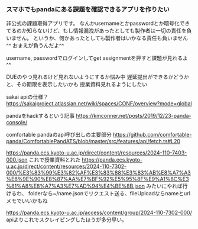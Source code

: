### スマホでもpandaにある課題を確認できるアプリを作りたい

非公式の課題取得アプリです。
なんかusernameとかpasswordとか暗号化できてるのか知らないけど、もし情報漏洩があったとしても製作者は一切の責任を負いません。
というか、何かあったとしても製作者はいかなる責任も負いません^^ おまえが負うんだよ^^

username, passwordでログインしてget assignmentを押すと課題が見れるよ^^

DUEのやつ見れるけど見れないようにするか悩み中
遅延提出ができるかどうかと、その期限を表示したいかも
授業資料見れるようにしたい

sakai apiの仕様？
https://sakaiproject.atlassian.net/wiki/spaces/CONF/overview?mode=global

pandaをhackするという記事
https://kmconner.net/posts/2019/12/23-panda-console/

comfortable pandaのapi呼び出しの主要部分
https://github.com/comfortable-panda/ComfortablePandATS/blob/master/src/features/api/fetch.ts#L20

https://panda.ecs.kyoto-u.ac.jp/direct/content/resources/2024-110-7403-000.json
これで授業資料とれた
https://panda.ecs.kyoto-u.ac.jp/direct/content/resources/2024-110-7302-000/%E3%83%99%E3%82%AF%E3%83%88%E3%83%AB%E8%A7%A3%E6%9E%90%E8%87%AA%E7%BF%92%E5%95%8F%E9%A1%8C%E3%81%A8%E8%A7%A3%E7%AD%94%E4%BE%8B.json
みたいにやれば行けるわ、
folderなら~/name.jsonでリクエスト送る、fileUploadならnameとurlメモでいいかもね

https://panda.ecs.kyoto-u.ac.jp/access/content/group/2024-110-7302-000/
apiよりこれでスクレイピングしたほうが多分早い。

